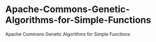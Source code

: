 # Apache-Commons-Genetic-Algorithms-for-Simple-Functions
Apache Commons Genetic Algorithms for Simple Functions
